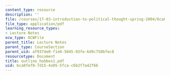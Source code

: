 ```yaml
---
content_type: resource
description: ''
file: /courses/17-03-introduction-to-political-thought-spring-2004/6ca8fef07d154a955fcac6b2f7a42f66_outline_hobbes1.pdf
file_type: application/pdf
learning_resource_types:
- Lecture Notes
ocw_type: OCWFile
parent_title: Lecture Notes
parent_type: CourseSection
parent_uid: af9374e0-f1e8-5045-93fe-6d9c758bfec8
resourcetype: Document
title: outline_hobbes1.pdf
uid: 6ca8fef0-7d15-4a95-5fca-c6b2f7a42f66
---
```

